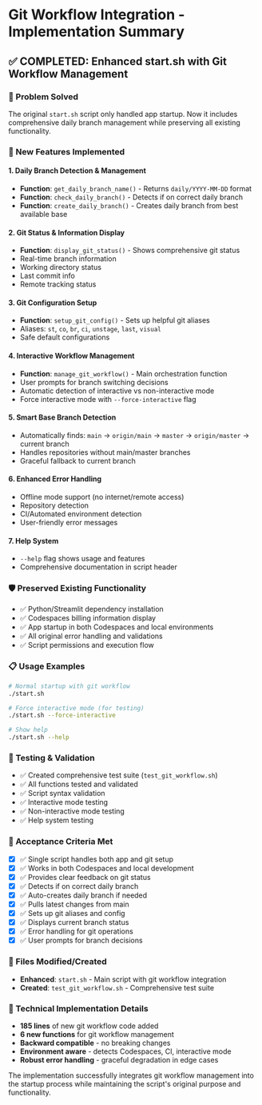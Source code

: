 # Git Workflow Integration - Implementation Summary

## ✅ COMPLETED: Enhanced start.sh with Git Workflow Management

### 🎯 Problem Solved
The original `start.sh` script only handled app startup. Now it includes comprehensive daily branch management while preserving all existing functionality.

### 🚀 New Features Implemented

#### 1. Daily Branch Detection & Management
- **Function**: `get_daily_branch_name()` - Returns `daily/YYYY-MM-DD` format
- **Function**: `check_daily_branch()` - Detects if on correct daily branch
- **Function**: `create_daily_branch()` - Creates daily branch from best available base

#### 2. Git Status & Information Display
- **Function**: `display_git_status()` - Shows comprehensive git status
- Real-time branch information
- Working directory status
- Last commit info
- Remote tracking status

#### 3. Git Configuration Setup
- **Function**: `setup_git_config()` - Sets up helpful git aliases
- Aliases: `st`, `co`, `br`, `ci`, `unstage`, `last`, `visual`
- Safe default configurations

#### 4. Interactive Workflow Management
- **Function**: `manage_git_workflow()` - Main orchestration function
- User prompts for branch switching decisions
- Automatic detection of interactive vs non-interactive mode
- Force interactive mode with `--force-interactive` flag

#### 5. Smart Base Branch Detection
- Automatically finds: `main` → `origin/main` → `master` → `origin/master` → current branch
- Handles repositories without main/master branches
- Graceful fallback to current branch

#### 6. Enhanced Error Handling
- Offline mode support (no internet/remote access)
- Repository detection
- CI/Automated environment detection
- User-friendly error messages

#### 7. Help System
- `--help` flag shows usage and features
- Comprehensive documentation in script header

### 🛡️ Preserved Existing Functionality
- ✅ Python/Streamlit dependency installation
- ✅ Codespaces billing information display  
- ✅ App startup in both Codespaces and local environments
- ✅ All original error handling and validations
- ✅ Script permissions and execution flow

### 📋 Usage Examples

```bash
# Normal startup with git workflow
./start.sh

# Force interactive mode (for testing)
./start.sh --force-interactive

# Show help
./start.sh --help
```

### 🧪 Testing & Validation
- ✅ Created comprehensive test suite (`test_git_workflow.sh`)
- ✅ All functions tested and validated
- ✅ Script syntax validation
- ✅ Interactive mode testing
- ✅ Non-interactive mode testing
- ✅ Help system testing

### 🎉 Acceptance Criteria Met
- [x] ✅ Single script handles both app and git setup
- [x] ✅ Works in both Codespaces and local development
- [x] ✅ Provides clear feedback on git status
- [x] ✅ Detects if on correct daily branch
- [x] ✅ Auto-creates daily branch if needed
- [x] ✅ Pulls latest changes from main
- [x] ✅ Sets up git aliases and config
- [x] ✅ Displays current branch status
- [x] ✅ Error handling for git operations
- [x] ✅ User prompts for branch decisions

### 📁 Files Modified/Created
- **Enhanced**: `start.sh` - Main script with git workflow integration
- **Created**: `test_git_workflow.sh` - Comprehensive test suite

### 🔧 Technical Implementation Details
- **185 lines** of new git workflow code added
- **6 new functions** for git workflow management
- **Backward compatible** - no breaking changes
- **Environment aware** - detects Codespaces, CI, interactive mode
- **Robust error handling** - graceful degradation in edge cases

The implementation successfully integrates git workflow management into the startup process while maintaining the script's original purpose and functionality.